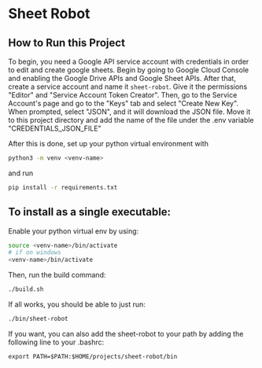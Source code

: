 # Sheet Robot

## How to Run this Project

To begin, you need a Google API service account with credentials in order to edit and create google sheets. Begin by going to Google Cloud Console and enabling the Google Drive APIs and Google Sheet APIs. After that, create a service account and name it `sheet-robot`. Give it the permissions "Editor" and "Service Account Token Creator". Then, go to the Service Account's page and go to the "Keys" tab and select "Create New Key". When prompted, select "JSON", and it will download the JSON file. Move it to this project directory and add the name of the file under the .env variable "CREDENTIALS_JSON_FILE"

After this is done, set up your python virtual environment with
```bash
python3 -m venv <venv-name>
```
and run
```bash
pip install -r requirements.txt
```

## To install as a single executable:

Enable your python virtual env by using:

```bash
source <venv-name>/bin/activate
# if on windows
<venv-name>/bin/activate
```

Then, run the build command:
```bash
./build.sh
```

If all works, you should be able to just run:
```bash
./bin/sheet-robot
```

If you want, you can also add the sheet-robot to your path by adding the following line to your .bashrc:
```bashrc
export PATH=$PATH:$HOME/projects/sheet-robot/bin